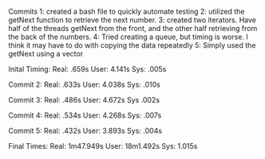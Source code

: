 Commits
1: created a bash file to quickly automate testing
2: utilized the getNext function to retrieve the next number. 
3: created two iterators. Have half of the threads getNext from the front, and
    the other half retrieving from the back of the numbers.
4: Tried creating a queue, but timing is worse. I think it may have to do with copying the
    data repeatedly
5: Simply used the getNext using a vector

Inital Timing:
Real: .659s
User: 4.141s
Sys: .005s

Commit 2:
Real: .633s
User: 4.038s
Sys: .010s

Commit 3:
Real: .486s
User: 4.672s
Sys .002s

Commit 4:
Real: .534s
User: 4.268s
Sys: .007s

Commit 5: 
Real: .432s
User: 3.893s
Sys: .004s

Final Times:
Real: 1m47.949s
User: 18m1.492s
Sys: 1.015s
